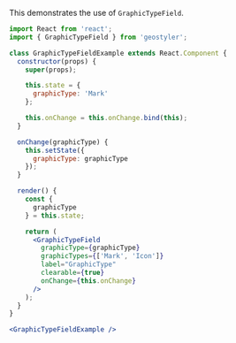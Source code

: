 <!--
 * Released under the BSD 2-Clause License
 *
 * Copyright © 2018-present, terrestris GmbH & Co. KG and GeoStyler contributors
 * All rights reserved.
 *
 * Redistribution and use in source and binary forms, with or without
 * modification, are permitted provided that the following conditions are met:
 *
 * * Redistributions of source code must retain the above copyright notice,
 *   this list of conditions and the following disclaimer.
 *
 * * Redistributions in binary form must reproduce the above copyright notice,
 *   this list of conditions and the following disclaimer in the documentation
 *   and/or other materials provided with the distribution.
 *
 * THIS SOFTWARE IS PROVIDED BY THE COPYRIGHT HOLDERS AND CONTRIBUTORS "AS IS"
 * AND ANY EXPRESS OR IMPLIED WARRANTIES, INCLUDING, BUT NOT LIMITED TO, THE
 * IMPLIED WARRANTIES OF MERCHANTABILITY AND FITNESS FOR A PARTICULAR PURPOSE
 * ARE DISCLAIMED. IN NO EVENT SHALL THE COPYRIGHT HOLDER OR CONTRIBUTORS BE
 * LIABLE FOR ANY DIRECT, INDIRECT, INCIDENTAL, SPECIAL, EXEMPLARY, OR
 * CONSEQUENTIAL DAMAGES (INCLUDING, BUT NOT LIMITED TO, PROCUREMENT OF
 * SUBSTITUTE GOODS OR SERVICES; LOSS OF USE, DATA, OR PROFITS; OR BUSINESS
 * INTERRUPTION) HOWEVER CAUSED AND ON ANY THEORY OF LIABILITY, WHETHER IN
 * CONTRACT, STRICT LIABILITY, OR TORT (INCLUDING NEGLIGENCE OR OTHERWISE)
 * ARISING IN ANY WAY OUT OF THE USE OF THIS SOFTWARE, EVEN IF ADVISED OF THE
 * POSSIBILITY OF SUCH DAMAGE.
 *
-->

This demonstrates the use of `GraphicTypeField`.

```jsx
import React from 'react';
import { GraphicTypeField } from 'geostyler';

class GraphicTypeFieldExample extends React.Component {
  constructor(props) {
    super(props);

    this.state = {
      graphicType: 'Mark'
    };

    this.onChange = this.onChange.bind(this);
  }

  onChange(graphicType) {
    this.setState({
      graphicType: graphicType
    });
  }

  render() {
    const {
      graphicType
    } = this.state;

    return (
      <GraphicTypeField
        graphicType={graphicType}
        graphicTypes={['Mark', 'Icon']}
        label="GraphicType"
        clearable={true}
        onChange={this.onChange}
      />
    );
  }
}

<GraphicTypeFieldExample />
```

